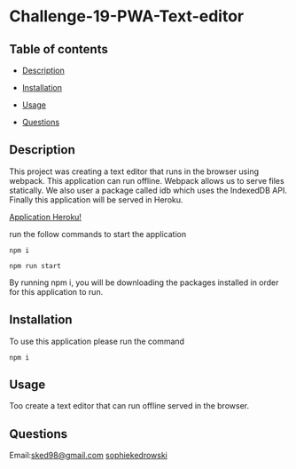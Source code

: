 # Challenge-19-PWA-Text-editor

  ## Table of contents 

  - [Description](#description) 

  - [Installation](#installation) 

  - [Usage](#usage) 

  - [Questions](#questions) 

  ## Description 
This project was creating a text editor that runs in the browser using webpack. This application can run offline. Webpack allows us to serve files statically. We also user a package called idb which uses the IndexedDB API.  Finally this application will be served in Heroku.

[Application Heroku!](https://dry-sands-48885.herokuapp.com/)


run the follow commands to start the application
 ```
 npm i
 ```
 ```
 npm run start
 ```

 By running npm i, you will be downloading the packages installed in order for this application to run.

  ## Installation 
To use this application please run the command
```
npm i
```

  ## Usage 
Too create a text editor that can run offline served in the browser.


  ## Questions 
 Email:sked98@gmail.com 
 [sophiekedrowski](https://www.github.com/sophiekedrowski) 

